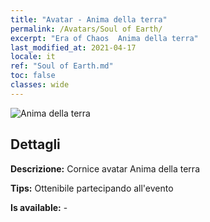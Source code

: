 ```yaml
---
title: "Avatar - Anima della terra"
permalink: /Avatars/Soul of Earth/
excerpt: "Era of Chaos  Anima della terra"
last_modified_at: 2021-04-17
locale: it
ref: "Soul of Earth.md"
toc: false
classes: wide
---
```

 ![Anima della terra](/images/a/avatarFrame_53.png)

## Dettagli

 **Descrizione:** Cornice avatar Anima della terra 

 **Tips:** Ottenibile partecipando all'evento 

 **Is available:**  - 

